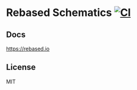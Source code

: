 # Rebased Schematics [![CI](https://github.com/rebasedjs/rebasedjs/workflows/CI/badge.svg)](https://github.com/rebasedjs/rebasedjs/actions)

## Docs

https://rebased.io

## License

MIT
